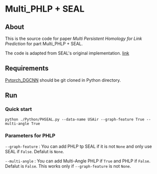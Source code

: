 # Multi_PHLP + SEAL


## About

This is the source code for paper _Multi Persistent Homology for Link Prediction_ for part Multi_PHLP + SEAL.  

The code is adapted from SEAL's original implementation. [link](https://github.com/muhanzhang/SEAL)

## Requirements
[Pytorch_DGCNN](https://github.com/muhanzhang/pytorch_DGCNN/tree/master) should be git cloned in Python directory.


## Run

### Quick start

~~~
python ./Python/PHSEAL.py --data-name USAir --graph-feature True --multi-angle True
~~~

### Parameters for PHLP

`--graph-feature` : You can add PHLP tp SEAL if it is not `None` and only use SEAL if `False`. Defalut is `None`.

`--multi-angle` : You can add Multi-Angle PHLP if `True` and PHLP if `False`. Defalut is `False`. This works only if `--graph-feature` is not `None`.
